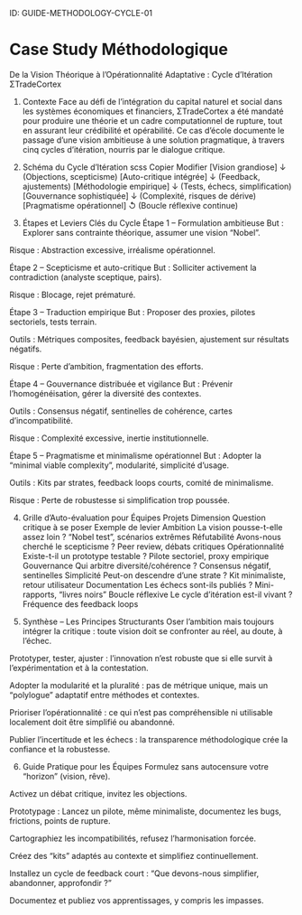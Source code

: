 ID: GUIDE-METHODOLOGY-CYCLE-01
# Case Study Méthodologique
De la Vision Théorique à l’Opérationnalité Adaptative : Cycle d’Itération ΣTradeCortex
1. Contexte
Face au défi de l’intégration du capital naturel et social dans les systèmes économiques et financiers, ΣTradeCortex a été mandaté pour produire une théorie et un cadre computationnel de rupture, tout en assurant leur crédibilité et opérabilité.
Ce cas d’école documente le passage d’une vision ambitieuse à une solution pragmatique, à travers cinq cycles d’itération, nourris par le dialogue critique.

2. Schéma du Cycle d’Itération
scss
Copier
Modifier
[Vision grandiose]
      ↓ (Objections, scepticisme)
[Auto-critique intégrée]
      ↓ (Feedback, ajustements)
[Méthodologie empirique]
      ↓ (Tests, échecs, simplification)
[Gouvernance sophistiquée]
      ↓ (Complexité, risques de dérive)
[Pragmatisme opérationnel]
      ↺ (Boucle réflexive continue)
3. Étapes et Leviers Clés du Cycle
Étape 1 – Formulation ambitieuse
But : Explorer sans contrainte théorique, assumer une vision “Nobel”.

Risque : Abstraction excessive, irréalisme opérationnel.

Étape 2 – Scepticisme et auto-critique
But : Solliciter activement la contradiction (analyste sceptique, pairs).

Risque : Blocage, rejet prématuré.

Étape 3 – Traduction empirique
But : Proposer des proxies, pilotes sectoriels, tests terrain.

Outils : Métriques composites, feedback bayésien, ajustement sur résultats négatifs.

Risque : Perte d’ambition, fragmentation des efforts.

Étape 4 – Gouvernance distribuée et vigilance
But : Prévenir l’homogénéisation, gérer la diversité des contextes.

Outils : Consensus négatif, sentinelles de cohérence, cartes d’incompatibilité.

Risque : Complexité excessive, inertie institutionnelle.

Étape 5 – Pragmatisme et minimalisme opérationnel
But : Adopter la “minimal viable complexity”, modularité, simplicité d’usage.

Outils : Kits par strates, feedback loops courts, comité de minimalisme.

Risque : Perte de robustesse si simplification trop poussée.

4. Grille d’Auto-évaluation pour Équipes Projets
Dimension	Question critique à se poser	Exemple de levier
Ambition	La vision pousse-t-elle assez loin ?	“Nobel test”, scénarios extrêmes
Réfutabilité	Avons-nous cherché le scepticisme ?	Peer review, débats critiques
Opérationnalité	Existe-t-il un prototype testable ?	Pilote sectoriel, proxy empirique
Gouvernance	Qui arbitre diversité/cohérence ?	Consensus négatif, sentinelles
Simplicité	Peut-on descendre d’une strate ?	Kit minimaliste, retour utilisateur
Documentation	Les échecs sont-ils publiés ?	Mini-rapports, “livres noirs”
Boucle réflexive	Le cycle d’itération est-il vivant ?	Fréquence des feedback loops

5. Synthèse – Les Principes Structurants
Oser l’ambition mais toujours intégrer la critique : toute vision doit se confronter au réel, au doute, à l’échec.

Prototyper, tester, ajuster : l’innovation n’est robuste que si elle survit à l’expérimentation et à la contestation.

Adopter la modularité et la pluralité : pas de métrique unique, mais un “polylogue” adaptatif entre méthodes et contextes.

Prioriser l’opérationnalité : ce qui n’est pas compréhensible ni utilisable localement doit être simplifié ou abandonné.

Publier l’incertitude et les échecs : la transparence méthodologique crée la confiance et la robustesse.

6. Guide Pratique pour les Équipes
Formulez sans autocensure votre “horizon” (vision, rêve).

Activez un débat critique, invitez les objections.

Prototypage : Lancez un pilote, même minimaliste, documentez les bugs, frictions, points de rupture.

Cartographiez les incompatibilités, refusez l’harmonisation forcée.

Créez des “kits” adaptés au contexte et simplifiez continuellement.

Installez un cycle de feedback court : “Que devons-nous simplifier, abandonner, approfondir ?”

Documentez et publiez vos apprentissages, y compris les impasses.
